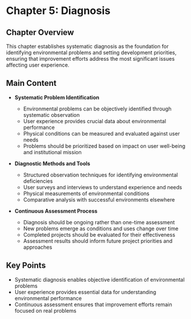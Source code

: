 # Chapter 5: Diagnosis

## Chapter Overview
This chapter establishes systematic diagnosis as the foundation for identifying environmental problems and setting development priorities, ensuring that improvement efforts address the most significant issues affecting user experience.

## Main Content
- **Systematic Problem Identification**
  - Environmental problems can be objectively identified through systematic observation
  - User experience provides crucial data about environmental performance
  - Physical conditions can be measured and evaluated against user needs
  - Problems should be prioritized based on impact on user well-being and institutional mission

- **Diagnostic Methods and Tools**
  - Structured observation techniques for identifying environmental deficiencies
  - User surveys and interviews to understand experience and needs
  - Physical measurements of environmental conditions
  - Comparative analysis with successful environments elsewhere

- **Continuous Assessment Process**
  - Diagnosis should be ongoing rather than one-time assessment
  - New problems emerge as conditions and uses change over time
  - Completed projects should be evaluated for their effectiveness
  - Assessment results should inform future project priorities and approaches

## Key Points
- Systematic diagnosis enables objective identification of environmental problems
- User experience provides essential data for understanding environmental performance
- Continuous assessment ensures that improvement efforts remain focused on real problems